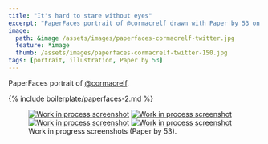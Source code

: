 ```yaml
---
title: "It's hard to stare without eyes"
excerpt: "PaperFaces portrait of @cormacrelf drawn with Paper by 53 on an iPad."
image: 
  path: &image /assets/images/paperfaces-cormacrelf-twitter.jpg 
  feature: *image
  thumb: /assets/images/paperfaces-cormacrelf-twitter-150.jpg
tags: [portrait, illustration, Paper by 53]
---
```


PaperFaces portrait of [@cormacrelf](http://twitter.com/cormacrelf).

{% include boilerplate/paperfaces-2.md %}

<figure class="half">
	<a href="{{ site.url }}/assets/images/paperfaces-cormacrelf-process-1-lg.jpg"><img src="{{ site.url }}/assets/images/paperfaces-cormacrelf-process-1-600.jpg" alt="Work in process screenshot"></a>
	<a href="{{ site.url }}/assets/images/paperfaces-cormacrelf-process-2-lg.jpg"><img src="{{ site.url }}/assets/images/paperfaces-cormacrelf-process-2-600.jpg" alt="Work in process screenshot"></a>
	<a href="{{ site.url }}/assets/images/paperfaces-cormacrelf-process-3-lg.jpg"><img src="{{ site.url }}/assets/images/paperfaces-cormacrelf-process-3-600.jpg" alt="Work in process screenshot"></a>
	<a href="{{ site.url }}/assets/images/paperfaces-cormacrelf-process-4-lg.jpg"><img src="{{ site.url }}/assets/images/paperfaces-cormacrelf-process-4-600.jpg" alt="Work in process screenshot"></a>
	<figcaption>Work in progress screenshots (Paper by 53).</figcaption>
</figure>
